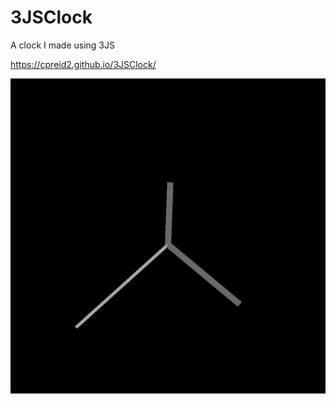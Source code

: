 # 3JSClock

A clock I made using 3JS

https://cpreid2.github.io/3JSClock/

![Clock](images/Clock.png)
